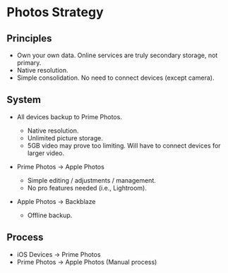 # Photos Strategy

## Principles

* Own your own data. Online services are truly secondary storage, not primary.
* Native resolution.
* Simple consolidation. No need to connect devices (except camera).

## System

* All devices backup to Prime Photos.
  * Native resolution.
  * Unlimited picture storage.
  * 5GB video may prove too limiting. Will have to connect devices for larger video.

* Prime Photos -> Apple Photos
  * Simple editing / adjustments / management.
  * No pro features needed (i.e., Lightroom).

* Apple Photos -> Backblaze
  * Offline backup.


## Process

* iOS Devices -> Prime Photos
* Prime Photos -> Apple Photos (Manual process)
